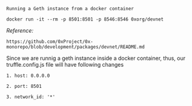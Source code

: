     Running a Geth instance from a docker container

`docker run -it --rm -p 8501:8501 -p 8546:8546 0xorg/devnet`

_Reference:_

`https://github.com/0xProject/0x-monorepo/blob/development/packages/devnet/README.md`

Since we are runnig a geth instance inside a docker container, thus, our truffle.config.js file will have following changes

`1. host: 0.0.0.0`

`2. port: 8501`

`3. network_id: '*'`

~~~~

